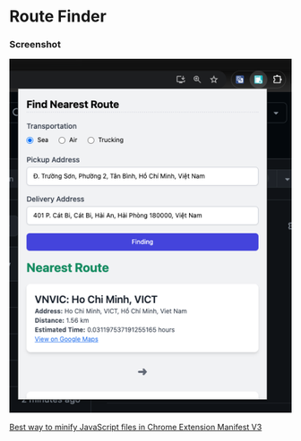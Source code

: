 # Route Finder

### Screenshot
![image info](./Screenshot.png)


[Best way to minify JavaScript files in Chrome Extension Manifest V3](https://groups.google.com/a/chromium.org/g/chromium-extensions/c/UGryGlRoDIo/m/ZnKYy4MPAQAJ)